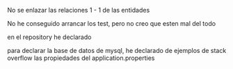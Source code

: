No se enlazar las relaciones 1 - 1 de las entidades

No he conseguido arrancar los test, pero no creo que esten mal del todo

en el repository he declarado

para declarar la base de datos de mysql, he declarado de ejemplos de stack overflow las propiedades del application.properties


